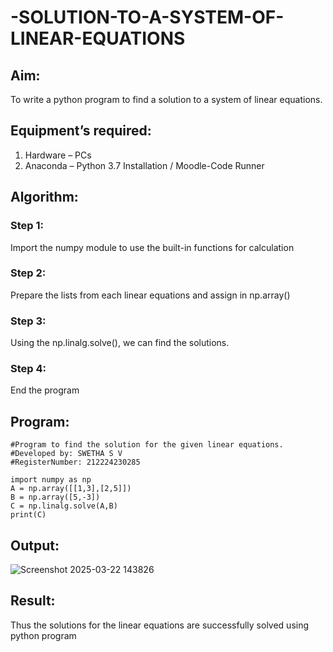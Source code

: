 # -SOLUTION-TO-A-SYSTEM-OF-LINEAR-EQUATIONS
## Aim:
To write a python program to find a solution to a system of linear equations.
## Equipment’s required:
1. 	Hardware – PCs
2. 	Anaconda – Python 3.7 Installation / Moodle-Code Runner
## Algorithm:
### Step 1: 
Import the numpy module to use the built-in functions for calculation
### Step 2: 
Prepare the lists from each linear equations and assign in np.array()
### Step 3: 
Using the np.linalg.solve(), we can find the solutions.
### Step 4: 
End the program
## Program:
```
#Program to find the solution for the given linear equations.
#Developed by: SWETHA S V
#RegisterNumber: 212224230285

import numpy as np
A = np.array([[1,3],[2,5]])
B = np.array([5,-3])
C = np.linalg.solve(A,B)
print(C)
```

## Output:
![Screenshot 2025-03-22 143826](https://github.com/user-attachments/assets/4e55a06a-4ed1-4868-b9e6-06029edee8ba)


## Result: 
Thus the solutions for the linear equations are successfully solved using python program

